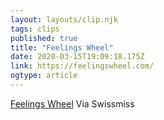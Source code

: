 ```yaml
---
layout: layouts/clip.njk 
tags: clips 
published: true 
title: "Feelings Wheel" 
date: 2020-03-15T19:09:18.175Z 
link: https://feelingswheel.com/ 
ogtype: article 
---
```

[Feelings Wheel](https://feelingswheel.com/) 
Via Swissmiss